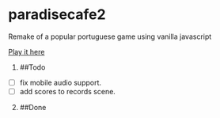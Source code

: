# paradisecafe2
Remake of a popular portuguese game using vanilla javascript

[Play it here](http://brunoperry.net/paradisecafe2/)

1. ##Todo
  * [ ] fix mobile audio support.
  * [ ] add scores to records scene.

2. ##Done
